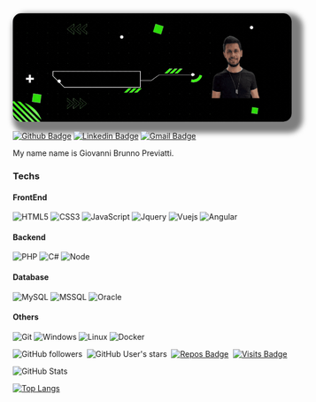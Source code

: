 <!-- Cover -->
<p align="center">
	<img src="./assets/cover.gif" alt="cover" title="Giovanni B Previatti" style="border-radius: 15px; box-shadow: 10px 10px 10px 10px rgba(0,0,0, .5);">
</p>

[![Github Badge](https://img.shields.io/badge/-Github-000?style=flat-square&logo=Github&logoColor=white&link=https://github.com/gpreviatti)](https://github.com/gpreviatti)
[![Linkedin Badge](https://img.shields.io/badge/-LinkedIn-blue?style=flat-square&logo=Linkedin&logoColor=white&link=https://www.linkedin.com/in/giovanni-b-previatti-32227011a)](https://www.linkedin.com/in/giovanni-b-previatti-32227011a)
[![Gmail Badge](https://img.shields.io/badge/-Gmail-c14438?style=flat-square&logo=Gmail&logoColor=white&link=mailto:gpreviatti@gmail.com)](mailto:gpreviatti@gmail.com)

My name name is Giovanni Brunno Previatti.

### Techs

#### FrontEnd

![HTML5](https://img.shields.io/badge/-HTML5-E34F26?style=flat-square&logo=html5&logoColor=white)
![CSS3](https://img.shields.io/badge/-CSS3-549FDE?style=flat-square&logo=css3&logoColor=white)
![JavaScript](https://img.shields.io/badge/-JavaScript-yellow?style=flat-square&logo=javascript&logoColor=white)
![Jquery](https://img.shields.io/badge/-jquery-blue?style=flat-square&logo=jquery&logoColor=fff)
![Vuejs](https://img.shields.io/badge/-Vue-green?style=flat-square&logoColor=fff)
![Angular](https://img.shields.io/badge/-angular-red?style=flat-square&logo=angular&logoColor=fff)

#### Backend

![PHP](https://img.shields.io/badge/-PHP-8892BF?style=flat-square&logo=php&logoColor=white)
![C#](https://img.shields.io/badge/-CSharp-blue?style=flat-square&logo=.net&logoColor=white)
![Node](https://img.shields.io/badge/-Node-green?style=flat-square&logo=node&logoColor=white)

#### Database

![MySQL](https://img.shields.io/badge/-MySql-blue?style=flat-square&logo=mysql&logoColor=white)
![MSSQL](https://img.shields.io/badge/-MsSql-blue?style=flat-square&logoColor=white)
![Oracle](https://img.shields.io/badge/-oracle-red?style=flat-square&logo=oracle&logoColor=white)

#### Others

![Git](https://img.shields.io/badge/-Git-F05032?style=flat-square&logo=git&logoColor=white)
![Windows](https://img.shields.io/badge/-Windows-00ADEF?style=flat-square&logo=windows&logoColor=white)
![Linux](https://img.shields.io/badge/-Linux-16C60C?style=flat-square&logo=linux&logoColor=white)
![Docker](https://img.shields.io/badge/-Docker-blue?style=flat-square&logo=docker&logoColor=white)


<!-- Info repo -->
![GitHub followers](https://img.shields.io/github/followers/gpreviatti?style=social)&nbsp;
![GitHub User's stars](https://img.shields.io/github/stars/gpreviatti?style=social)&nbsp;
[![Repos Badge](https://badges.pufler.dev/repos/gpreviatti)](https://badges.pufler.dev)&nbsp;
[![Visits Badge](https://badges.pufler.dev/visits/gpreviatti/gpreviatti)](https://badges.pufler.dev)&nbsp;

<!-- GitHub Stats -->
![GitHub Stats](https://github-readme-stats.vercel.app/api?username=gpreviatti&theme=chartreuse-dark&show_icons=true)

[![Top Langs](https://github-readme-stats.vercel.app/api/top-langs/?username=gpreviatti&layout=compact&theme=chartreuse-dark)](https://github.com/JefersonLucas/github-readme-stats)
